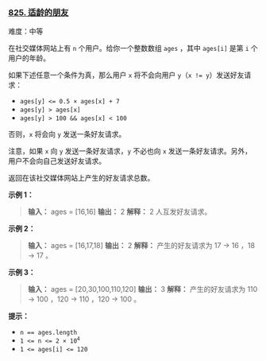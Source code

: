 ### [825\. 适龄的朋友](https://leetcode.cn/problems/friends-of-appropriate-ages/)

难度：中等

在社交媒体网站上有 `n` 个用户。给你一个整数数组 `ages` ，其中 `ages[i]` 是第 `i` 个用户的年龄。

如果下述任意一个条件为真，那么用户 `x` 将不会向用户 `y`（`x != y`）发送好友请求：

- <code>ages[y] <= 0.5 &times; ages[x] + 7</code>
- `ages[y] > ages[x]`
- `ages[y] > 100 && ages[x] < 100`

否则，`x` 将会向 `y` 发送一条好友请求。

注意，如果 `x` 向 `y` 发送一条好友请求，`y` 不必也向 `x` 发送一条好友请求。另外，用户不会向自己发送好友请求。

返回在该社交媒体网站上产生的好友请求总数。

**示例 1：**

> **输入：** ages = [16,16]
> **输出：** 2
> **解释：** 2 人互发好友请求。

**示例 2：**

> **输入：** ages = [16,17,18]
> **输出：** 2
> **解释：** 产生的好友请求为 17 -> 16 ，18 -> 17 。

**示例 3：**

> **输入：** ages = [20,30,100,110,120]
> **输出：** 3
> **解释：** 产生的好友请求为 110 -> 100 ，120 -> 110 ，120 -> 100 。

**提示：**

- `n == ages.length`
- <code>1 <= n <= 2 &times; 10<sup>4</sup></code>
- `1 <= ages[i] <= 120`

